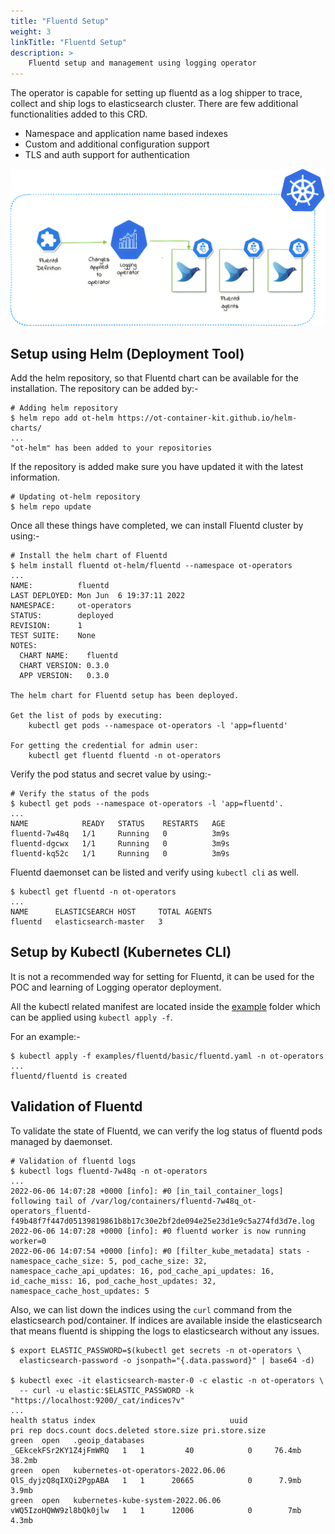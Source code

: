 ```yaml
---
title: "Fluentd Setup"
weight: 3
linkTitle: "Fluentd Setup"
description: >
    Fluentd setup and management using logging operator
---
```


The operator is capable for setting up fluentd as a log shipper to trace, collect and ship logs to elasticsearch cluster. There are few additional functionalities added to this CRD.

- Namespace and application name based indexes
- Custom and additional configuration support
- TLS and auth support for authentication

<div align="center">
    <img src="https://github.com/OT-CONTAINER-KIT/logging-operator/blob/master/static/fluentd-architecture-sharpened_upscaled_x2.png?raw=true">
</div>

## Setup using Helm (Deployment Tool)

Add the helm repository, so that Fluentd chart can be available for the installation. The repository can be added by:-

```shell
# Adding helm repository
$ helm repo add ot-helm https://ot-container-kit.github.io/helm-charts/
...
"ot-helm" has been added to your repositories
```

If the repository is added make sure you have updated it with the latest information.

```shell
# Updating ot-helm repository
$ helm repo update
```

Once all these things have completed, we can install Fluentd cluster by using:-

```shell
# Install the helm chart of Fluentd
$ helm install fluentd ot-helm/fluentd --namespace ot-operators
...
NAME:          fluentd
LAST DEPLOYED: Mon Jun  6 19:37:11 2022
NAMESPACE:     ot-operators
STATUS:        deployed
REVISION:      1
TEST SUITE:    None
NOTES:
  CHART NAME:    fluentd
  CHART VERSION: 0.3.0
  APP VERSION:   0.3.0

The helm chart for Fluentd setup has been deployed.

Get the list of pods by executing:
    kubectl get pods --namespace ot-operators -l 'app=fluentd'

For getting the credential for admin user:
    kubectl get fluentd fluentd -n ot-operators
```

Verify the pod status and secret value by using:-

```shell
# Verify the status of the pods
$ kubectl get pods --namespace ot-operators -l 'app=fluentd'.
...
NAME            READY   STATUS    RESTARTS   AGE
fluentd-7w48q   1/1     Running   0          3m9s
fluentd-dgcwx   1/1     Running   0          3m9s
fluentd-kq52c   1/1     Running   0          3m9s
```

Fluentd daemonset can be listed and verify using `kubectl cli` as well.

```shell
$ kubectl get fluentd -n ot-operators
...
NAME      ELASTICSEARCH HOST     TOTAL AGENTS
fluentd   elasticsearch-master   3
```

## Setup by Kubectl (Kubernetes CLI)

It is not a recommended way for setting for Fluentd, it can be used for the POC and learning of Logging operator deployment.

All the kubectl related manifest are located inside the [example](https://github.com/OT-CONTAINER-KIT/logging-operator/tree/master/examples/fluentd) folder which can be applied using `kubectl apply -f`.

For an example:-

```shell
$ kubectl apply -f examples/fluentd/basic/fluentd.yaml -n ot-operators
...
fluentd/fluentd is created
```

## Validation of Fluentd

To validate the state of Fluentd, we can verify the log status of fluentd pods managed by daemonset.

```shell
# Validation of fluentd logs
$ kubectl logs fluentd-7w48q -n ot-operators
...
2022-06-06 14:07:28 +0000 [info]: #0 [in_tail_container_logs] following tail of /var/log/containers/fluentd-7w48q_ot-operators_fluentd-f49b48f7f447d05139819861b8b17c30e2bf2de094e25e23d1e9c5a274fd3d7e.log
2022-06-06 14:07:28 +0000 [info]: #0 fluentd worker is now running worker=0
2022-06-06 14:07:54 +0000 [info]: #0 [filter_kube_metadata] stats - namespace_cache_size: 5, pod_cache_size: 32, namespace_cache_api_updates: 16, pod_cache_api_updates: 16, id_cache_miss: 16, pod_cache_host_updates: 32, namespace_cache_host_updates: 5
```

Also, we can list down the indices using the `curl` command from the elasticsearch pod/container. If indices are available inside the elasticsearch that means fluentd is shipping the logs to elasticsearch without any issues.

```shell
$ export ELASTIC_PASSWORD=$(kubectl get secrets -n ot-operators \
  elasticsearch-password -o jsonpath="{.data.password}" | base64 -d)

$ kubectl exec -it elasticsearch-master-0 -c elastic -n ot-operators \
  -- curl -u elastic:$ELASTIC_PASSWORD -k "https://localhost:9200/_cat/indices?v"
...
health status index                              uuid                   pri rep docs.count docs.deleted store.size pri.store.size
green  open   .geoip_databases                   _GEkcekFSr2KY1Z4jFmWRQ   1   1         40            0     76.4mb         38.2mb
green  open   kubernetes-ot-operators-2022.06.06 QlS_dyjzQ8qIXQi2PgpABA   1   1      20665            0      7.9mb          3.9mb
green  open   kubernetes-kube-system-2022.06.06  vWQ5IzoHQWW9zl8bQk0jlw   1   1      12006            0        7mb          4.3mb
```
